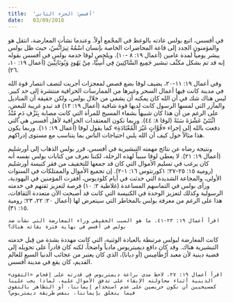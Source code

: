 ```yaml
---
title:  'أفسس: الجزء الثاني'
date:   03/09/2018
---
```


في أفسس، اتبع بولس عادته بالوعظ في المجْمع أولاً. وعندما نشأت المعارضة، انتقل هو والمؤمنون الجدد إلى قاعة المحاضرات الخاصة بإنسان اسْمُهُ تِيرَانُّسُ، حيث ظل بولس يبشر يومياً لمدة عامين (أعمال ١٩: ٨ -١٠). ويلخص لوقا خدمة بولس في أفسس بقوله إنه قد تم بشكل مكثّف تبشير جَمِيع السَّاكِنِينَ فِي أَسِيَّا، مِنْ يَهُودٍ وَيُونَانِيِّينَ (أعمال ١٩: ١٠، ٢٦).

وفي أعمال ١٩: ١١-٢٠، يضيف لوقا بضع قصص لمعجزات أجريت لتصف انتصار قوة الله في مدينة كانت فيها أعمال السحر وغيرها من الممارسات الخرافية منتشرة إلى حد كبير. ليس هناك شك في أن الله كان يمكنه أن يشفي من خلال بولس، ولكن حقيقة أن المناديل والمآزر التي لمسها الرسول كانت لديها قوة شافية (أعمال ١٩: ١٢) قد تبدو غريبة للبعض، على الرغم من أن هذا كان شبيهاً بشفاء المسيح للمرأة التي كانت مصابة بِنَزْفِ دَمٍ مُنْذُ اثْنَتَيْ عَشْرَةَ سَنَةً (لوقا ٨: ٤٤). وربما تكون المعتقدات الخرافية لأهل أفسس هي التي دفعت بالله إلى إجراء «قُوَّاتٍ غَيْرَ الْمُعْتَادَةِ» كما يقول لوقا (أعمال ١٩: ١١). وربما يكون هذا مثالاً حول كيف أن الله يلبي احتياجات الناس بما يتناسب مع مستوى إدراكهم.

ونتيجة رضاه عن نتائج مهمته التبشيرية في أفسس، قرر بولس الذهاب إلى أورشليم (أعمال ١٩: ٢١). لا يعطي لوقا سبباً لهذه الرحلة، لكننا نعرف من كتابات بولس نفسه أنه كان يرغب في تسليم الأموال التي كان قد جمعها للتخفيف من فقر كنيسة أورشليم (رومية ١٥: ٢٥-٢٧؛ ١كورنثوس ١٦: ١-٢). إن تجميع الأموال والممتلكات في السنوات الأولى، والمجاعة الشديدة التي حدثت في أيام كلوديوس، أفقرت المؤمنين في اليهودية، ورأى بولس في التماسهم المساعدة (غلاطية ٢: ١٠) فرصة لتعزيز ثقتهم في خدمته الرسولية وكذلك لتعزيز الوحدة في الكنيسة التي كانت قد أصبحت الآن متعددة الثقافات، هذا على الرغم من معرفة بولس بالمخاطر التي سيتعرض لها (أعمال ٢٠: ٢٢، ٢٣؛ رومية ١٥: ٣١).

`اقرأ أعمال ١٩: ٢٣-٤١. ما هو السبب الحقيقي وراء المعارضة التي نشأت ضد بولس في أفسس في نهاية فترة بقائه هناك؟`

كانت المعارضة لبولس مرتبطة بالعبادة الوثنية، التي كانت مهددة بشدة من قِبل خدمته التبشيرية هناك. وقد كان دافع ديميتريوس مادياً واضحاً، لكنه كان قادراً على تحويله إلى قضية دينية لأن معبد أَرْطَامِيس (أو ديانا)، الذي كان يعتبر من عجائب الدنيا السبع للعالم القديم، كان يقع في مدينة أفسس.

`اقرأ أعمال ١٩: ٢٧. لاحظ مدى براعة ديمتريوس في قدرته على إقحام «التقوى» الدينية أثناء محاولته الإبقاء على تدفق الأموال عليه. لماذا يجب علينا كمسيحيين أن نكون حريصين على عدم استخدام إيماننا، أو التظاهر بالتقوى فيما يتعلق بإيماننا، بنفس طريقة ديمتريوس؟`